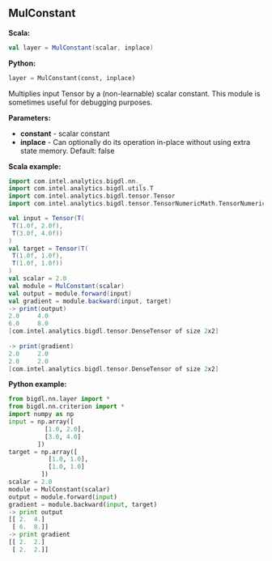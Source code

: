 ## MulConstant ##

**Scala:**
```scala
val layer = MulConstant(scalar, inplace)
```
**Python:**
```python
layer = MulConstant(const, inplace)
```

Multiplies input Tensor by a (non-learnable) scalar constant.
This module is sometimes useful for debugging purposes.

**Parameters:**
* **constant** - scalar constant
* **inplace** - Can optionally do its operation in-place without using extra state memory. Default: false

**Scala example:**
```scala
import com.intel.analytics.bigdl.nn._
import com.intel.analytics.bigdl.utils.T
import com.intel.analytics.bigdl.tensor.Tensor
import com.intel.analytics.bigdl.tensor.TensorNumericMath.TensorNumeric.NumericFloat

val input = Tensor(T(
 T(1.0f, 2.0f),
 T(3.0f, 4.0f))
)
val target = Tensor(T(
 T(1.0f, 1.0f),
 T(1.0f, 1.0f))
)
val scalar = 2.0
val module = MulConstant(scalar)
val output = module.forward(input)
val gradient = module.backward(input, target)
-> print(output)
2.0     4.0     
6.0     8.0     
[com.intel.analytics.bigdl.tensor.DenseTensor of size 2x2]
     
-> print(gradient)
2.0     2.0     
2.0     2.0     
[com.intel.analytics.bigdl.tensor.DenseTensor of size 2x2]
```

**Python example:**
```python
from bigdl.nn.layer import *
from bigdl.nn.criterion import *
import numpy as np
input = np.array([
          [1.0, 2.0],
          [3.0, 4.0]
        ])
target = np.array([
           [1.0, 1.0],
           [1.0, 1.0]
         ])
scalar = 2.0
module = MulConstant(scalar)
output = module.forward(input)
gradient = module.backward(input, target)
-> print output
[[ 2.  4.]
 [ 6.  8.]]
-> print gradient
[[ 2.  2.]
 [ 2.  2.]]
```

